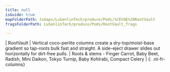 ```yaml
---
title: null
isGuide: true
mapFolderPath: tsmaps/LuSenlinTech/produce/Pods/%CE%9E%20RootVault
fragsFolderPath: LuSenlinTech/produce/Pods/RootVault_frags

---
```



<!-- tsGuideRenderComment {"guide":{"id":"xsm6H10dd","path":"LuSenlinTech/produce/Pods","fragmentFolderPath":"LuSenlinTech/produce/Pods/RootVault_frags"},"fragment":{"id":"xsm6H10dd","topLevelMapKey":"welO3r01ex","mapKeyChain":"welO3r01ex","guideID":"xsm6H10Nx","guidePath":"c:/GitHub/MuddySpud/MuddySpud.github.io/tsmaps/LuSenlinTech/produce/Pods/RootVault.tspod","chartKey":"welO3r01ex","isLeaf":false,"options":[{"id":"xsm6H92GA","option":"RootVault details","order":1,"isAncillary":true}]}} -->

| RootVault | Vertical coco-perlite columns create a dry-top/moist-base gradient so tap-roots bulk fast and straight. A side-eject drawer slides out horizontally for dirt-free pulls. | Roots & stems - Finger Carrot, Baby Beet, Radish, Mini Daikon, Tokyo Turnip, Baby Kohlrabi, Compact Celery |
{: .nt-fr-columns}
